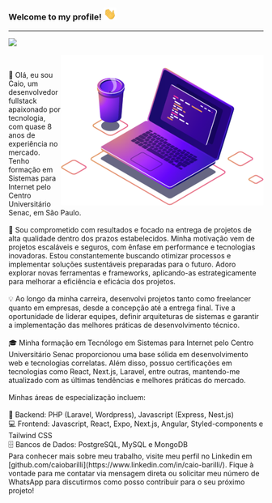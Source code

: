 ### Welcome to my profile! <img src="https://raw.githubusercontent.com/caiobarilli/caiobarilli/main/public/img/hand-illustration.gif" width="25px">

<hr>

<p align="left">
  <a href="https://gist.github.com/caiobarilli">
    <img src="https://img.shields.io/badge/Gists-100000?style=for-the-badge&logo=github&logoColor=white" />
  </a>
</p>

<img src="https://raw.githubusercontent.com/caiobarilli/caiobarilli/main/public/img/computer-illustration.png" min-width="400px" max-width="400px" width="400px" align="right" alt="Computador iuriCode">

<br/>

<p align="left">
👋 Olá, eu sou Caio, um desenvolvedor fullstack apaixonado por tecnologia, com quase 8 anos de experiência no mercado. Tenho formação em Sistemas para Internet pelo Centro Universitário Senac, em São Paulo.<br/>
<br/>
🚀 Sou comprometido com resultados e focado na entrega de projetos de alta qualidade dentro dos prazos estabelecidos. Minha motivação vem de projetos escaláveis e seguros, com ênfase em performance e tecnologias inovadoras. Estou constantemente buscando otimizar processos e implementar soluções sustentáveis preparadas para o futuro. Adoro explorar novas ferramentas e frameworks, aplicando-as estrategicamente para melhorar a eficiência e eficácia dos projetos.<br/>
<br/>
💡 Ao longo da minha carreira, desenvolvi projetos tanto como freelancer quanto em empresas, desde a concepção até a entrega final. Tive a oportunidade de liderar equipes, definir arquiteturas de sistemas e garantir a implementação das melhores práticas de desenvolvimento técnico.<br/>
<br/>
🎓 Minha formação em Tecnólogo em Sistemas para Internet pelo Centro Universitário Senac proporcionou uma base sólida em desenvolvimento web e tecnologias correlatas. Além disso, possuo certificações em tecnologias como React, Next.js, Laravel, entre outras, mantendo-me atualizado com as últimas tendências e melhores práticas do mercado.<br/>
<br/>
Minhas áreas de especialização incluem:<br/>
<br/>
🔧 Backend: PHP (Laravel, Wordpress), Javascript (Express, Nest.js)<br/>
💻 Frontend: Javascript, React, Expo, Next.js, Angular, Styled-components e Tailwind CSS<br/>
🗄️ Bancos de Dados: PostgreSQL, MySQL e MongoDB
<br/>
Para conhecer mais sobre meu trabalho, visite meu perfil no Linkedin em [github.com/caiobarilli](https://www.linkedin.com/in/caio-barilli/). Fique à vontade para me contatar via mensagem direta ou solicitar meu número de WhatsApp para discutirmos como posso contribuir para o seu próximo projeto!
</p>


